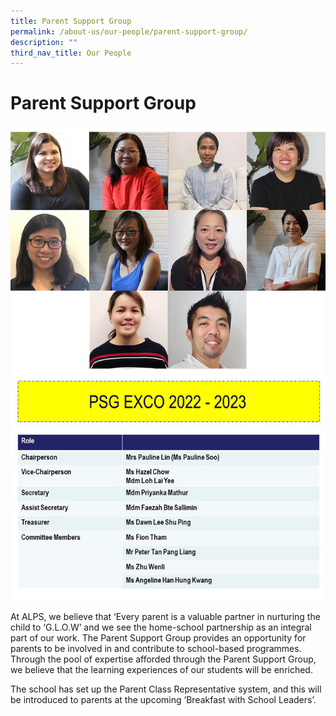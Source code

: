 ```yaml
---
title: Parent Support Group
permalink: /about-us/our-people/parent-support-group/
description: ""
third_nav_title: Our People
---
```

# **Parent Support Group**

![](/images/PSG%20exco%202021-2-2.jpg)

At ALPS, we believe that ‘Every parent is a valuable partner in nurturing the child to ‘G.L.O.W’ and we see the home-school partnership as an integral part of our work. The Parent Support Group provides an opportunity for parents to be involved in and contribute to school-based programmes. Through the pool of expertise afforded through the Parent Support Group, we believe that the learning experiences of our students will be enriched. 

  

The school has set up the Parent Class Representative system, and this will be introduced to parents at the upcoming ‘Breakfast with School Leaders’.